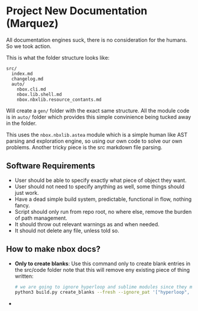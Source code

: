 # Project New Documentation (Marquez)

All documentation engines suck, there is no consideration for the humans. So we took action.

This is what the folder structure looks like:

```
src/
  index.md
  changelog.md
  auto/
    nbox.cli.md
    nbox.lib.shell.md
    nbox.nbxlib.resource_contants.md
```

Will create a `gen/` folder with the exact same structure. All the module code is in `auto/` folder which provides this simple convinience being tucked away in the folder.

This uses the `nbox.nbxlib.astea` module which is a simple human like AST parsing and exploration engine, so using our own code to solve our own problems. Another tricky piece is the src markdown file parsing.

## Software Requirements

- User should be able to specify exactly what piece of object they want.
- User should not need to specify anything as well, some things should just work.
- Have a dead simple build system, predictable, functional in flow, nothing fancy.
- Script should only run from repo root, no where else, remove the burden of path management.
- It should throw out relevant warnings as and when needed.
- It should not delete any file, unless told so.

## How to make nbox docs?

- **Only to create blanks**: Use this command only to create blank entries in the src/code folder note that this will remove eny existing piece of thing written:
  ```bash
  # we are going to ignore hyperloop and sublime modules since they mostly contain protobufs
  python3 build.py create_blanks --fresh --ignore_pat '["hyperloop", "sublime._yql", "sublime.proto"]'
  ```

- 

